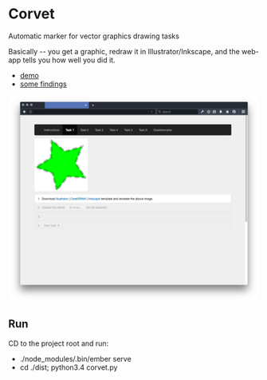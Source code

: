 # Corvet

Automatic marker for vector graphics drawing tasks

Basically -- you get a graphic, redraw it in Illustrator/Inkscape, and the web-app tells you how well you did it.

* [demo](http://corvet.tabreturn.com)
* [some findings](https://tabreturn.github.io/code/2016/12/10/comparing_colours.html)

![screenshot](screenshot.png)

Run
---
CD to the project root and run:
* ./node_modules/.bin/ember serve
* cd ./dist; python3.4 corvet.py
